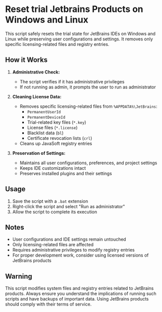 # Reset trial Jetbrains Products on Windows and Linux
This script safely resets the trial state for JetBrains IDEs on Windows and Linux while preserving user configurations and settings. It removes only specific licensing-related files and registry entries.

## How it Works
1. **Administrative Check:**
    - The script verifies if it has administrative privileges
    - If not running as admin, it prompts the user to run as administrator

2. **Cleaning License Data:**
    - Removes specific licensing-related files from `%APPDATA%\JetBrains`:
        - `PermanentUserId`
        - `PermanentDeviceId`
        - Trial-related key files (`*.key`)
        - License files (`*.license`)
        - Blacklist data (`bl`)
        - Certificate revocation lists (`crl`)
    - Cleans up JavaSoft registry entries

3. **Preservation of Settings:**
    - Maintains all user configurations, preferences, and project settings
    - Keeps IDE customizations intact
    - Preserves installed plugins and their settings

## Usage
1. Save the script with a `.bat` extension
2. Right-click the script and select "Run as administrator"
3. Allow the script to complete its execution

## Notes
- User configurations and IDE settings remain untouched
- Only licensing-related files are affected
- Requires administrative privileges to modify registry entries
- For proper development work, consider using licensed versions of JetBrains products

## Warning
This script modifies system files and registry entries related to JetBrains products. Always ensure you understand the implications of running such scripts and have backups of important data. Using JetBrains products should comply with their terms of service.